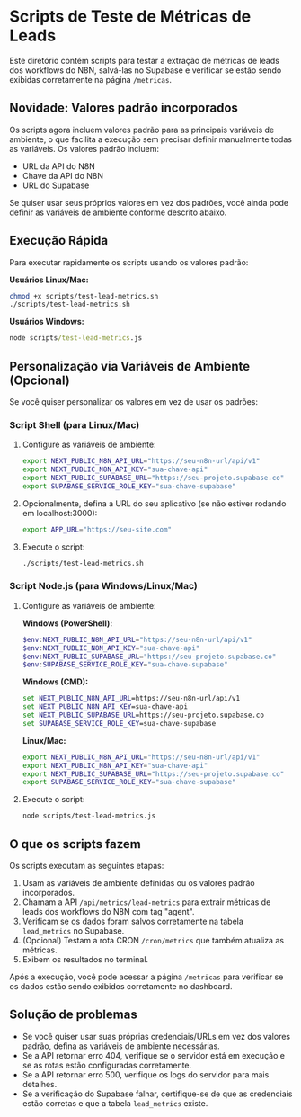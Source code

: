 # Scripts de Teste de Métricas de Leads

Este diretório contém scripts para testar a extração de métricas de leads dos workflows do N8N, salvá-las no Supabase e verificar se estão sendo exibidas corretamente na página `/metricas`.

## Novidade: Valores padrão incorporados

Os scripts agora incluem valores padrão para as principais variáveis de ambiente, o que facilita a execução sem precisar definir manualmente todas as variáveis. Os valores padrão incluem:

- URL da API do N8N
- Chave da API do N8N
- URL do Supabase

Se quiser usar seus próprios valores em vez dos padrões, você ainda pode definir as variáveis de ambiente conforme descrito abaixo.

## Execução Rápida

Para executar rapidamente os scripts usando os valores padrão:

**Usuários Linux/Mac:**
```bash
chmod +x scripts/test-lead-metrics.sh
./scripts/test-lead-metrics.sh
```

**Usuários Windows:**
```cmd
node scripts/test-lead-metrics.js
```

## Personalização via Variáveis de Ambiente (Opcional)

Se você quiser personalizar os valores em vez de usar os padrões:

### Script Shell (para Linux/Mac)

1. Configure as variáveis de ambiente:
   ```bash
   export NEXT_PUBLIC_N8N_API_URL="https://seu-n8n-url/api/v1"
   export NEXT_PUBLIC_N8N_API_KEY="sua-chave-api"
   export NEXT_PUBLIC_SUPABASE_URL="https://seu-projeto.supabase.co"
   export SUPABASE_SERVICE_ROLE_KEY="sua-chave-supabase"
   ```

2. Opcionalmente, defina a URL do seu aplicativo (se não estiver rodando em localhost:3000):
   ```bash
   export APP_URL="https://seu-site.com"
   ```

3. Execute o script:
   ```bash
   ./scripts/test-lead-metrics.sh
   ```

### Script Node.js (para Windows/Linux/Mac)

1. Configure as variáveis de ambiente:

   **Windows (PowerShell):**
   ```powershell
   $env:NEXT_PUBLIC_N8N_API_URL="https://seu-n8n-url/api/v1"
   $env:NEXT_PUBLIC_N8N_API_KEY="sua-chave-api"
   $env:NEXT_PUBLIC_SUPABASE_URL="https://seu-projeto.supabase.co"
   $env:SUPABASE_SERVICE_ROLE_KEY="sua-chave-supabase"
   ```

   **Windows (CMD):**
   ```cmd
   set NEXT_PUBLIC_N8N_API_URL=https://seu-n8n-url/api/v1
   set NEXT_PUBLIC_N8N_API_KEY=sua-chave-api
   set NEXT_PUBLIC_SUPABASE_URL=https://seu-projeto.supabase.co
   set SUPABASE_SERVICE_ROLE_KEY=sua-chave-supabase
   ```

   **Linux/Mac:**
   ```bash
   export NEXT_PUBLIC_N8N_API_URL="https://seu-n8n-url/api/v1"
   export NEXT_PUBLIC_N8N_API_KEY="sua-chave-api"
   export NEXT_PUBLIC_SUPABASE_URL="https://seu-projeto.supabase.co"
   export SUPABASE_SERVICE_ROLE_KEY="sua-chave-supabase"
   ```

2. Execute o script:
   ```bash
   node scripts/test-lead-metrics.js
   ```

## O que os scripts fazem

Os scripts executam as seguintes etapas:

1. Usam as variáveis de ambiente definidas ou os valores padrão incorporados.
2. Chamam a API `/api/metrics/lead-metrics` para extrair métricas de leads dos workflows do N8N com tag "agent".
3. Verificam se os dados foram salvos corretamente na tabela `lead_metrics` no Supabase.
4. (Opcional) Testam a rota CRON `/cron/metrics` que também atualiza as métricas.
5. Exibem os resultados no terminal.

Após a execução, você pode acessar a página `/metricas` para verificar se os dados estão sendo exibidos corretamente no dashboard.

## Solução de problemas

- Se você quiser usar suas próprias credenciais/URLs em vez dos valores padrão, defina as variáveis de ambiente necessárias.
- Se a API retornar erro 404, verifique se o servidor está em execução e se as rotas estão configuradas corretamente.
- Se a API retornar erro 500, verifique os logs do servidor para mais detalhes.
- Se a verificação do Supabase falhar, certifique-se de que as credenciais estão corretas e que a tabela `lead_metrics` existe. 